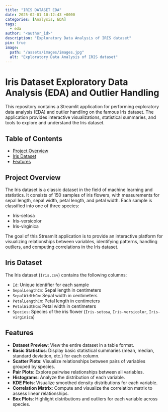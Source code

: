 ```yaml
---
title: "IRIS DATASET EDA"
date: 2025-02-01 10:12:43 +0000
categories: [Analysis, EDA]
tags: 
  - eda
author: "<author_id>"  
description: "Exploratory Data Analysis of IRIS dataset"
pin: true
image: 
  path: "/assets/images/images.jpg"
  alt: "Exploratory Data Analysis of IRIS dataset"
---
```











# Iris Dataset Exploratory Data Analysis (EDA) and Outlier Handling

This repository contains a Streamlit application for performing exploratory data analysis (EDA) and outlier handling on the famous Iris dataset. The application provides interactive visualizations, statistical summaries, and tools to explore and understand the Iris dataset.

## Table of Contents
- [Project Overview](#project-overview)
- [Iris Dataset](#iris-dataset)
- [Features](#features)


## Project Overview
The Iris dataset is a classic dataset in the field of machine learning and statistics. It consists of 150 samples of iris flowers, with measurements for sepal length, sepal width, petal length, and petal width. Each sample is classified into one of three species:
- Iris-setosa
- Iris-versicolor
- Iris-virginica

The goal of this Streamlit application is to provide an interactive platform for visualizing relationships between variables, identifying patterns, handling outliers, and computing correlations in the Iris dataset.

## Iris Dataset
The Iris dataset (`Iris.csv`) contains the following columns:
- `Id`: Unique identifier for each sample
- `SepalLengthCm`: Sepal length in centimeters
- `SepalWidthCm`: Sepal width in centimeters
- `PetalLengthCm`: Petal length in centimeters
- `PetalWidthCm`: Petal width in centimeters
- `Species`: Species of the iris flower (`Iris-setosa`, `Iris-versicolor`, `Iris-virginica`)

## Features
- **Dataset Preview**: View the entire dataset in a table format.
- **Basic Statistics**: Display basic statistical summaries (mean, median, standard deviation, etc.) for each column.
- **Scatter Plots**: Visualize relationships between pairs of variables grouped by species.
- **Pair Plots**: Explore pairwise relationships between all variables.
- **Histograms**: Analyze the distribution of each variable.
- **KDE Plots**: Visualize smoothed density distributions for each variable.
- **Correlation Matrix**: Compute and visualize the correlation matrix to assess linear relationships.
- **Box Plots**: Highlight distributions and outliers for each variable across species.

